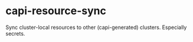 # capi-resource-sync
Sync cluster-local resources to other (capi-generated) clusters.  Especially secrets.
